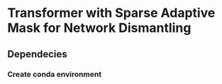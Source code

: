 # Transformer with Sparse Adaptive Mask for Network Dismantling
## Dependecies
### Create conda environment

